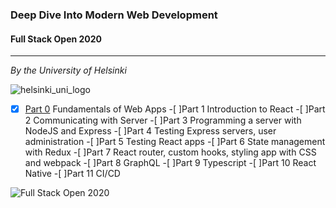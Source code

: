 ### Deep Dive Into Modern Web Development
#### Full Stack Open 2020

---
_By the University of Helsinki_

![helsinki_uni_logo](https://fullstackopen.com/static/uoh_centre-3689cf9983a2ebc8089c8f078a9c4769.svg)

-[x] [Part 0](part0_fundamentals) Fundamentals of Web Apps
-[ ]Part 1 Introduction to React
-[ ]Part 2 Communicating with Server
-[ ]Part 3 Programming a server with NodeJS and Express
-[ ]Part 4 Testing Express servers, user administration
-[ ]Part 5 Testing React apps
-[ ]Part 6 State management with Redux
-[ ]Part 7 React router, custom hooks, styling app with CSS and webpack
-[ ]Part 8 GraphQL
-[ ]Part 9 Typescript
-[ ]Part 10 React Native
-[ ]Part 11 CI/CD



![Full Stack Open 2020](https://blog.zhenkai.xyz/wp-content/uploads/2020/03/fullstackopenlogo.png)

